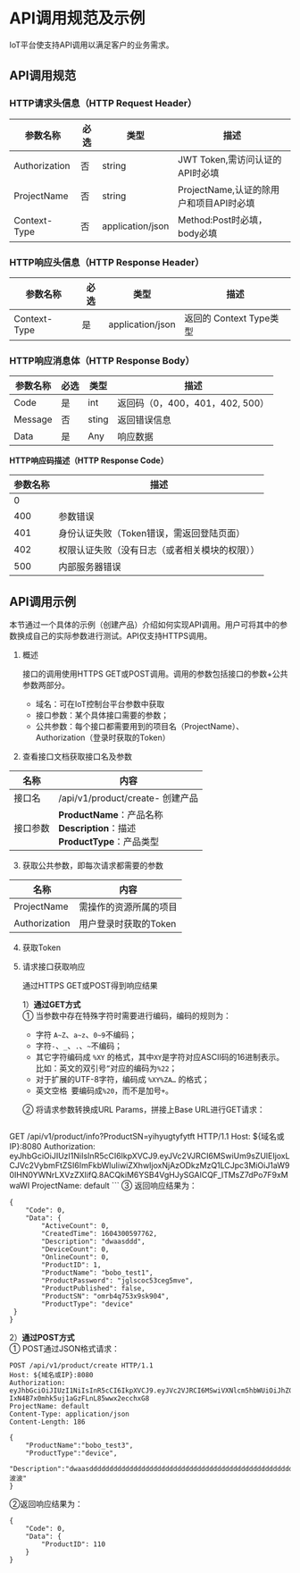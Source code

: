 # API调用规范及示例

IoT平台使支持API调用以满足客户的业务需求。



## API调用规范



### HTTP请求头信息（HTTP Request Header）

|参数名称|必选|类型|描述|
|---|---|---|---|
|Authorization|否|string|JWT Token,需访问认证的API时必填|
|ProjectName|否|string|ProjectName,认证的除用户和项目API时必填|
|Context-Type|否|application/json|Method:Post时必填，body必填|




### HTTP响应头信息（HTTP Response Header）

|参数名称|必选|类型|描述|
|---|---|---|---|
|Context-Type|是|application/json|返回的 Context Type类型|




### HTTP响应消息体（HTTP Response Body）

|参数名称|必选|类型|描述|
|---|---|---|---|
|Code|是|int|返回码（0，400，401，402, 500）|
|Message|否|sting|返回错误信息|
|Data|是|Any|响应数据|

**HTTP响应码描述（HTTP Response Code）**

|参数名称|描述|
|---|---|
|0||成功|
|400|参数错误|
|401|身份认证失败（Token错误，需返回登陆页面）|
|402|权限认证失败（没有日志（或者相关模块的权限））|
|500|内部服务器错误|







## API调用示例

本节通过一个具体的示例（创建产品）介绍如何实现API调用。用户可将其中的参数换成自己的实际参数进行测试。API仅支持HTTPS调用。

1. 概述   

   接口的调用使用HTTPS GET或POST调用。调用的参数包括接口的参数+公共参数两部分。
   - 域名：可在IoT控制台平台参数中获取
   - 接口参数：某个具体接口需要的参数；
   - 公共参数：每个接口都需要用到的项目名（ProjectName）、Authorization（登录时获取的Token）
   
2. 查看接口文档获取接口名及参数

名称| 内容
---|---
接口名| /api/v1/product/create- 创建产品 
接口参数|**ProductName**：产品名称<br>**Description**：描述<br>**ProductType**：产品类型

3. 获取公共参数，即每次请求都需要的参数

名称|内容
---|---
ProjectName|需操作的资源所属的项目
Authorization|用户登录时获取的Token


4. 获取Token  



5. 请求接口获取响应

   通过HTTPS GET或POST得到响应结果

   1）**通过GET方式**  
   ① 当参数中存在特殊字符时需要进行编码，编码的规则为：  
      - 字符 `A~Z`、`a~z`、`0~9`不编码；
      - 字符`-`、`_`、`.`、`~`不编码；
      - 其它字符编码成 `%XY` 的格式，其中`XY`是字符对应ASCII码的16进制表示。比如：英文的双引号`”`对应的编码为`%22`；
      - 对于扩展的UTF-8字符，编码成 `%XY%ZA…` 的格式；
      - 英文空格` `要编码成`%20`，而不是加号`+`。

   ② 将请求参数转换成URL Params，拼接上Base URL进行GET请求：
     ```
GET /api/v1/product/info?ProductSN=yihyugtyfytft HTTP/1.1
   Host: ${域名或IP}:8080
   Authorization: eyJhbGciOiJIUzI1NiIsInR5cCI6IkpXVCJ9.eyJVc2VJRCI6MSwiUm9sZUlEIjoxLCJVc2VybmFtZSI6ImFkbWluIiwiZXhwIjoxNjAzODkzMzQ1LCJpc3MiOiJ1aW90IHN0YWNrLXVzZXIifQ.8ACQkiM6YSB4VgHJySGAlCQF_lTMsZ7dPo7F9xMwaWI
   ProjectName: default
     ```
   ③ 返回响应结果为：
   ```
   {
       "Code": 0,
       "Data": {
           "ActiveCount": 0,
           "CreatedTime": 1604300597762,
           "Description": "dwaasddd",
           "DeviceCount": 0,
           "OnlineCount": 0,
           "ProductID": 1,
           "ProductName": "bobo_test1",
           "ProductPassword": "jglscoc53ceg5mve",
           "ProductPublished": false,
           "ProductSN": "omrb4q753x9sk904",
           "ProductType": "device"
    }
   }
   
   ```
   
   2）**通过POST方式**  
   ① POST通过JSON格式请求：
   
   ```
   POST /api/v1/product/create HTTP/1.1
   Host: ${域名或IP}:8080
   Authorization: eyJhbGciOiJIUzI1NiIsInR5cCI6IkpXVCJ9.eyJVc2VJRCI6MSwiVXNlcm5hbWUiOiJhZG1pbiIsImV4cCI6MTYwNDU5Nzc2MiwiaXNzIjoidWlvdCBzdGFjay11c2VyIn0.zyiQuYn-IxN4B7x0mhk5uj1aGzFLnL85wwx2ecchxG8
   ProjectName: default
   Content-Type: application/json
   Content-Length: 186
   
   {
       "ProductName":"bobo_test3",
       "ProductType":"device",
       "Description":"dwaasddddddddddddddddddddddddddddddddddddddddddddddddddddddddddddddddddddddddddddddddddddddddddd波波"
   }
   ```
   ②返回响应结果为：
   ```
   {
       "Code": 0,
       "Data": {
           "ProductID": 110
       }
   }
   ```

